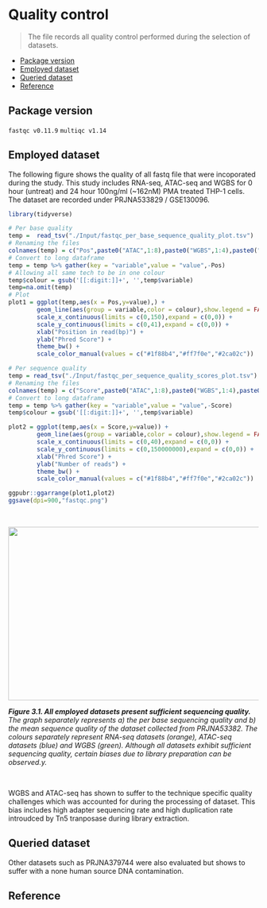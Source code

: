 # Quality control
> The file records all quality control performed during the selection of datasets.

* [Package version](#package-version)
* [Employed dataset](#employed-dataset)
* [Queried dataset](#queried-dataset)
* [Reference](#reference)

## Package version
`fastqc v0.11.9`
`multiqc v1.14`


## Employed dataset

The following figure shows the quality of all fastq file that were incoporated during the study. This study includes RNA-seq, ATAC-seq and WGBS for 0 hour (untreat) and 24 hour 100ng/ml (~162nM) PMA treated THP-1 cells. The dataset are recorded under PRJNA533829 / GSE130096.

```R
library(tidyverse)

# Per base quality
temp =  read_tsv("./Input/fastqc_per_base_sequence_quality_plot.tsv")
# Renaming the files
colnames(temp) = c("Pos",paste0("ATAC",1:8),paste0("WGBS",1:4),paste0("RNA",1:8))
# Convert to long dataframe
temp = temp %>% gather(key = "variable",value = "value",-Pos)
# Allowing all same tech to be in one colour
temp$colour = gsub('[[:digit:]]+', '',temp$variable)
temp=na.omit(temp)
# Plot
plot1 = ggplot(temp,aes(x = Pos,y=value),) +
        geom_line(aes(group = variable,color = colour),show.legend = FALSE) +
        scale_x_continuous(limits = c(0,150),expand = c(0,0)) +
        scale_y_continuous(limits = c(0,41),expand = c(0,0)) +
        xlab("Position in read(bp)") +
        ylab("Phred Score") +
        theme_bw() +
        scale_color_manual(values = c("#1f88b4","#ff7f0e","#2ca02c"))

# Per sequence quality
temp = read_tsv("./Input/fastqc_per_sequence_quality_scores_plot.tsv")
# Renaming the files
colnames(temp) = c("Score",paste0("ATAC",1:8),paste0("WGBS",1:4),paste0("RNA",1:8))
# Convert to long dataframe
temp = temp %>% gather(key = "variable",value = "value",-Score)
temp$colour = gsub('[[:digit:]]+', '',temp$variable)

plot2 = ggplot(temp,aes(x = Score,y=value)) +
        geom_line(aes(group = variable,color = colour),show.legend = FALSE) +
        scale_x_continuous(limits = c(0,40),expand = c(0,0)) +
        scale_y_continuous(limits = c(0,150000000),expand = c(0,0)) +
        xlab("Phred Score") +
        ylab("Number of reads") +
        theme_bw() +
        scale_color_manual(values = c("#1f88b4","#ff7f0e","#2ca02c"))

ggpubr::ggarrange(plot1,plot2)
ggsave(dpi=900,"fastqc.png")
```

<br />
<p align="center">
  <img width="1180" height="349" src="https://github.com/Yifan-bio/msc/blob/a18157cb5666faf5d52caf6f94ca46d758a48647/Master/Image/0.1.%20fastqc.png">
</p>

_**Figure 3.1. All employed datasets present sufficient sequencing quality.** The graph separately represents a) the per base sequencing quality and b) the mean sequence quality of the dataset collected from PRJNA53382. The colours separately represent RNA-seq datasets (orange), ATAC-seq datasets (blue) and WGBS (green). Although all datasets exhibit sufficient sequencing quality, certain biases due to library preparation can be observed.y._

<br />

WGBS and ATAC-seq has shown to suffer to the technique specific quality challenges which was accounted for during the processing of dataset. This bias includes high adapter sequencing rate and high duplication rate introudced by Tn5 tranposase during library extraction. 

## Queried dataset

Other datasets such as PRJNA379744 were also evaluated but shows to suffer with a none human source DNA contamination.

## Reference

